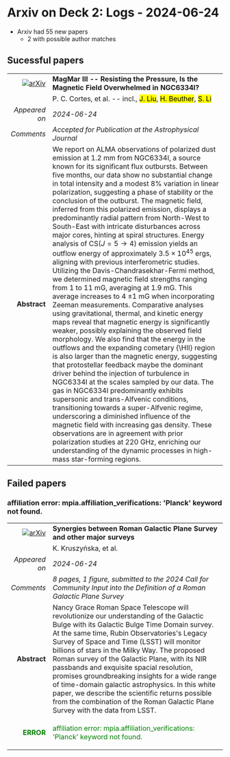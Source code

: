 # Arxiv on Deck 2: Logs - 2024-06-24

* Arxiv had 55 new papers
    * 2 with possible author matches

## Sucessful papers


|||
|---:|:---|
| [![arXiv](https://img.shields.io/badge/arXiv-2406.14663-b31b1b.svg)](https://arxiv.org/abs/2406.14663) | **MagMar III -- Resisting the Pressure, Is the Magnetic Field Overwhelmed in NGC6334I?**  |
|| P. C. Cortes, et al. -- incl., <mark>J. Liu</mark>, <mark>H. Beuther</mark>, <mark>S. Li</mark> |
|*Appeared on*| *2024-06-24*|
|*Comments*| *Accepted for Publication at the Astrophysical Journal*|
|**Abstract**|            We report on ALMA observations of polarized dust emission at 1.2 mm from NGC6334I, a source known for its significant flux outbursts. Between five months, our data show no substantial change in total intensity and a modest 8\% variation in linear polarization, suggesting a phase of stability or the conclusion of the outburst. The magnetic field, inferred from this polarized emission, displays a predominantly radial pattern from North-West to South-East with intricate disturbances across major cores, hinting at spiral structures. Energy analysis of CS$(J=5 \rightarrow 4)$ emission yields an outflow energy of approximately $3.5\times10^{45}$ ergs, aligning with previous interferometric studies. Utilizing the Davis-Chandrasekhar-Fermi method, we determined magnetic field strengths ranging from 1 to 11 mG, averaging at 1.9 mG. This average increases to 4 $\pm 1$ mG when incorporating Zeeman measurements. Comparative analyses using gravitational, thermal, and kinetic energy maps reveal that magnetic energy is significantly weaker, possibly explaining the observed field morphology. We also find that the energy in the outflows and the expanding cometary {\HII} region is also larger than the magnetic energy, suggesting that protostellar feedback maybe the dominant driver behind the injection of turbulence in NGC6334I at the scales sampled by our data. The gas in NGC6334I predominantly exhibits supersonic and trans-Alfvenic conditions, transitioning towards a super-Alfvenic regime, underscoring a diminished influence of the magnetic field with increasing gas density. These observations are in agreement with prior polarization studies at 220 GHz, enriching our understanding of the dynamic processes in high-mass star-forming regions.         |

## Failed papers

### affiliation error: mpia.affiliation_verifications: 'Planck' keyword not found. 


|||
|---:|:---|
| [![arXiv](https://img.shields.io/badge/arXiv-2406.14767-b31b1b.svg)](https://arxiv.org/abs/2406.14767) | **Synergies between Roman Galactic Plane Survey and other major surveys**  |
|| K. Kruszyńska, et al. |
|*Appeared on*| *2024-06-24*|
|*Comments*| *8 pages, 1 figure, submitted to the 2024 Call for Community Input into the Definition of a Roman Galactic Plane Survey*|
|**Abstract**|            Nancy Grace Roman Space Telescope will revolutionize our understanding of the Galactic Bulge with its Galactic Bulge Time Domain survey. At the same time, Rubin Observatories's Legacy Survey of Space and Time (LSST) will monitor billions of stars in the Milky Way. The proposed Roman survey of the Galactic Plane, with its NIR passbands and exquisite spacial resolution, promises groundbreaking insights for a wide range of time-domain galactic astrophysics. In this white paper, we describe the scientific returns possible from the combination of the Roman Galactic Plane Survey with the data from LSST.         |
|<p style="color:green"> **ERROR** </p>| <p style="color:green">affiliation error: mpia.affiliation_verifications: 'Planck' keyword not found.</p> |

